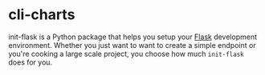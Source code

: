 # cli-charts

init-flask is a Python package that helps you setup your [Flask](https://flask.palletsprojects.com/) development environment. Whether you just want to want to create a simple endpoint or you're cooking a large scale project, you choose how much `init-flask` does for you.